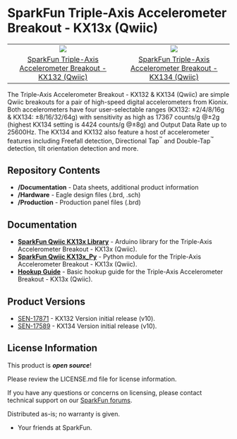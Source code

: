 SparkFun Triple-Axis Accelerometer Breakout - KX13x (Qwiic)
========================================

<table class="table table-hover table-striped table-bordered">
    <tr align="center">
      <td><a href="https://www.sparkfun.com/products/17871"><img src="https://cdn.sparkfun.com/assets/parts/1/7/0/6/0/17871-SparkFun_Triple_Axis_Accelerometer_Breakout_-_KX132__Qwiic_-01.jpg"></a></td>
      <td><a href="https://www.sparkfun.com/products/17589"><img src="https://cdn.sparkfun.com/assets/parts/1/6/6/6/1/17589-SparkFun_Triple_Axis_Accelerometer_Breakout_-_KX134__Qwiic_-01.jpg"></a></td>
    </tr>
    <tr align="center">
      <td><a href="https://www.sparkfun.com/products/17871">SparkFun Triple-Axis Accelerometer Breakout - KX132 (Qwiic)</a></td>
      <td><a href="https://www.sparkfun.com/products/17589">SparkFun Triple-Axis Accelerometer Breakout - KX134 (Qwiic)</a></td>
    </tr>
</table>

The Triple-Axis Accelerometer Breakout - KX132 & KX134 (Qwiic) are simple Qwiic breakouts for a pair of high-speed digital accelerometers from Kionix. Both accelerometers have four user-selectable ranges (KX132: &plusmn;2/4/8/16g & KX134: &plusmn;8/16/32/64g) with sensitivity as high as 17367 counts/g @&plusmn;2g (highest KX134 setting is 4424 counts/g @&plusmn;8g) and Output Data Rate up to 25600Hz. The KX134 and KX132 also feature a host of accelerometer features including Freefall detection, Directional Tap<sup>&trade;</sup> and Double-Tap<sup>&trade;</sup> detection, tilt orientation detection and more.

Repository Contents
-------------------

* **/Documentation** - Data sheets, additional product information
* **/Hardware** - Eagle design files (.brd, .sch)
* **/Production** - Production panel files (.brd)

Documentation
--------------
* **[SparkFun Qwiic KX13x Library](https://github.com/sparkfun/SparkFun_KX13X_Arduino_Library)** - Arduino library for the Triple-Axis Accelerometer Breakout - KX13x (Qwiic).
* **[SparkFun Qwiic KX13x_Py](https://github.com/sparkfun/Qwiic_KX13X_Py)** - Python module for the Triple-Axis Accelerometer Breakout - KX13x (Qwiic).
* **[Hookup Guide](https://learn.sparkfun.com/tutorials/triple-axis-accelerometer-breakout---kx13x-qwiic-hookup-guide-)** - Basic hookup guide for the Triple-Axis Accelerometer Breakout - KX13x (Qwiic).


Product Versions
----------------
* [SEN-17871](https://www.sparkfun.com/products/17871) - KX132 Version initial release (v10).
* [SEN-17589](https://www.sparkfun.com/products/17589) - KX134 Version initial release (v10).

License Information
-------------------

This product is _**open source**_! 

Please review the LICENSE.md file for license information. 

If you have any questions or concerns on licensing, please contact technical support on our [SparkFun forums](https://forum.sparkfun.com/viewforum.php?f=152).

Distributed as-is; no warranty is given.

- Your friends at SparkFun.
